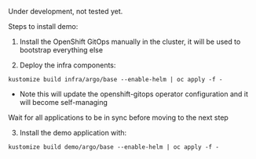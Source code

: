 Under development, not tested yet.

Steps to install demo:

1. Install the OpenShift GitOps manually in the cluster, it will be used to bootstrap everything else

2. Deploy the infra components:

```
kustomize build infra/argo/base --enable-helm | oc apply -f -
```

* Note this will update the openshift-gitops operator configuration and it will become self-managing

Wait for all applications to be in sync before moving to the next step

3. Install the demo application with:

```
kustomize build demo/argo/base --enable-helm | oc apply -f -
```
